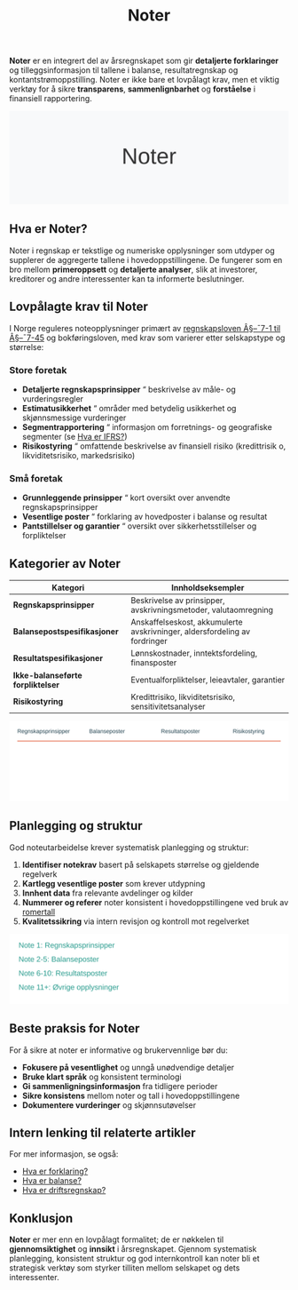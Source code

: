 ﻿---
title: "Noter"
meta_title: "Noter"
meta_description: '**Noter** er en integrert del av årsregnskapet som gir **detaljerte forklaringer** og tilleggsinformasjon til tallene i balanse, resultatregnskap og kontantstr...'
slug: noter
type: blog
layout: pages/single
---

**Noter** er en integrert del av årsregnskapet som gir **detaljerte forklaringer** og tilleggsinformasjon til tallene i balanse, resultatregnskap og kontantstrømoppstilling. Noter er ikke bare et lovpålagt krav, men et viktig verktøy for å sikre **transparens**, **sammenlignbarhet** og **forståelse** i finansiell rapportering.

![Noter](noter-image.svg)

## Hva er Noter?

Noter i regnskap er tekstlige og numeriske opplysninger som utdyper og supplerer de aggregerte tallene i hovedoppstillingene. De fungerer som en bro mellom **primeroppsett** og **detaljerte analyser**, slik at investorer, kreditorer og andre interessenter kan ta informerte beslutninger.

## Lovpålagte krav til Noter

I Norge reguleres noteopplysninger primært av [regnskapsloven Â§–¯7-1 til Â§–¯7-45](/blogs/regnskap/hva-er-regnskapsloven "Hva er Regnskapsloven? Oversikt og Veiledning") og bokføringsloven, med krav som varierer etter selskapstype og størrelse:

### Store foretak
* **Detaljerte regnskapsprinsipper** “ beskrivelse av måle- og vurderingsregler
* **Estimatusikkerhet** “ områder med betydelig usikkerhet og skjønnsmessige vurderinger
* **Segmentrapportering** “ informasjon om forretnings- og geografiske segmenter (se [Hva er IFRS?](/blogs/regnskap/hva-er-ifrs "Hva er IFRS? Komplett Guide til International Financial Reporting Standards"))
* **Risikostyring** “ omfattende beskrivelse av finansiell risiko (kredittrisik o, likviditetsrisiko, markedsrisiko)

### Små foretak
* **Grunnleggende prinsipper** “ kort oversikt over anvendte regnskapsprinsipper
* **Vesentlige poster** “ forklaring av hovedposter i balanse og resultat
* **Pantstillelser og garantier** “ oversikt over sikkerhetsstillelser og forpliktelser

## Kategorier av Noter

| Kategori                    | Innholdseksempler                                                        |
|-----------------------------|---------------------------------------------------------------------------|
| **Regnskapsprinsipper**         | Beskrivelse av prinsipper, avskrivningsmetoder, valutaomregning          |
| **Balansepostspesifikasjoner**  | Anskaffelseskost, akkumulerte avskrivninger, aldersfordeling av fordringer |
| **Resultatspesifikasjoner**     | Lønnskostnader, inntektsfordeling, finansposter                           |
| **Ikke-balanseførte forpliktelser** | Eventualforpliktelser, leieavtaler, garantier                         |
| **Risikostyring**               | Kredittrisiko, likviditetsrisiko, sensitivitetsanalyser                   |

![Noter Kategorier](noter-categories.svg)

## Planlegging og struktur

God noteutarbeidelse krever systematisk planlegging og struktur:

1. **Identifiser notekrav** basert på selskapets størrelse og gjeldende regelverk
2. **Kartlegg vesentlige poster** som krever utdypning
3. **Innhent data** fra relevante avdelinger og kilder
4. **Nummerer og referer** noter konsistent i hovedoppstillingene ved bruk av [romertall](/blogs/regnskap/romertall "Romertall i Regnskap: Bruk av Romertall i Noter og Kapittelnummerering")
5. **Kvalitetssikring** via intern revisjon og kontroll mot regelverket

![Noter Struktur](noter-structure.svg)

## Beste praksis for Noter

For å sikre at noter er informative og brukervennlige bør du:

- **Fokusere på vesentlighet** og unngå unødvendige detaljer
- **Bruke klart språk** og konsistent terminologi
- **Gi sammenligningsinformasjon** fra tidligere perioder
- **Sikre konsistens** mellom noter og tall i hovedoppstillingene
- **Dokumentere vurderinger** og skjønnsutøvelser

## Intern lenking til relaterte artikler

For mer informasjon, se også:

- [Hva er forklaring?](/blogs/regnskap/forklaring "Hva er forklaring i regnskap? Komplett Guide til Forklaringer og Fotnoter")
- [Hva er balanse?](/blogs/regnskap/hva-er-balanse "Hva er Balanse i Regnskap? Komplett Guide til Balansens Oppbygging og Funksjon")
- [Hva er driftsregnskap?](/blogs/regnskap/hva-er-driftsregnskap "Hva er Driftsregnskap? Komplett Guide til Driftsregnskapet i Norge")

## Konklusjon

**Noter** er mer enn en lovpålagt formalitet; de er nøkkelen til **gjennomsiktighet** og **innsikt** i årsregnskapet. Gjennom systematisk planlegging, konsistent struktur og god internkontroll kan noter bli et strategisk verktøy som styrker tilliten mellom selskapet og dets interessenter.










